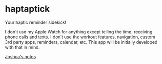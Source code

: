 # haptaptick
Your haptic reminder sidekick!

I don't use my Apple Watch for anything except telling the time, receiving phone calls and texts. I don't use the workout features, navigation, custom 3rd party apps, reminders, calendar, etc. This app will be initially developed with that in mind.

[Joshua's notes](https://docs.google.com/document/d/1G2k9fh_Aa8svFYtYZnnlQ2DWnaAHXILU0VNGhoWfgwA/edit?usp=sharing)
